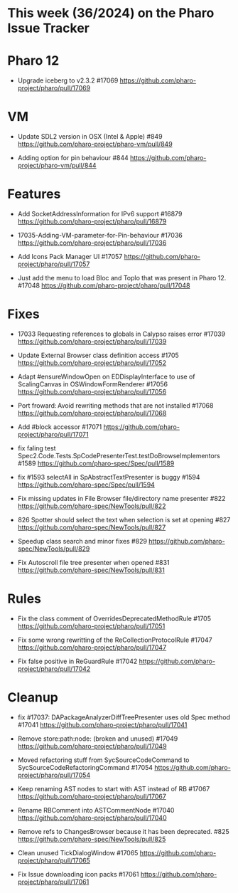 # This week (36/2024) on the Pharo Issue Tracker



# Pharo 12

- Upgrade iceberg to v2.3.2 #17069
	https://github.com/pharo-project/pharo/pull/17069
	
# VM

- Update SDL2 version in OSX (Intel & Apple) #849
		https://github.com/pharo-project/pharo-vm/pull/849
	
- Adding option for pin behaviour #844
	https://github.com/pharo-project/pharo-vm/pull/844
	
# Features

- Add SocketAddressInformation for IPv6 support #16879
	https://github.com/pharo-project/pharo/pull/16879

- 17035-Adding-VM-parameter-for-Pin-behaviour #17036
	https://github.com/pharo-project/pharo/pull/17036

- Add Icons Pack Manager UI #17057
	https://github.com/pharo-project/pharo/pull/17057
	
- Just add the menu to load Bloc and Toplo that was present in Pharo 12. #17048
	https://github.com/pharo-project/pharo/pull/17048

# Fixes

- 17033 Requesting references to globals in Calypso raises error #17039
	https://github.com/pharo-project/pharo/pull/17039

- Update External Browser class definition access #1705
	https://github.com/pharo-project/pharo/pull/17052

- Adapt #ensureWindowOpen on EDDisplayInterface to use of ScalingCanvas in OSWindowFormRenderer #17056
	https://github.com/pharo-project/pharo/pull/17056

- Port froward: Avoid rewriting methods that are not installed #17068
	https://github.com/pharo-project/pharo/pull/17068

- Add #block accessor #17071
	https://github.com/pharo-project/pharo/pull/17071
	
- fix faling test Spec2.Code.Tests.SpCodePresenterTest.testDoBrowseImplementors #1589
	https://github.com/pharo-spec/Spec/pull/1589
	
- fix #1593 selectAll in SpAbstractTextPresenter is buggy #1594
	https://github.com/pharo-spec/Spec/pull/1594
	
- Fix missing updates in File Browser file/directory name presenter #822
	https://github.com/pharo-spec/NewTools/pull/822
	
- 826 Spotter should select the text when selection is set at opening #827
	https://github.com/pharo-spec/NewTools/pull/827

- Speedup class search and minor fixes #829
	https://github.com/pharo-spec/NewTools/pull/829
	
- Fix Autoscroll file tree presenter when opened #831
	https://github.com/pharo-spec/NewTools/pull/831
	
	
# Rules

- Fix the class comment of OverridesDeprecatedMethodRule #1705
	https://github.com/pharo-project/pharo/pull/17051

- Fix some wrong rewritting of the ReCollectionProtocolRule #17047
	https://github.com/pharo-project/pharo/pull/17047
	
- Fix false positive in ReGuardRule #17042
	https://github.com/pharo-project/pharo/pull/17042
	
# Cleanup

- fix #17037: DAPackageAnalyzerDiffTreePresenter uses old Spec method #17041
	https://github.com/pharo-project/pharo/pull/17041
	
- Remove store:path:node: (broken and unused) #17049
	https://github.com/pharo-project/pharo/pull/17049

- Moved refactoring stuff from SycSourceCodeCommand to SycSourceCodeRefactoringCommand #17054
	https://github.com/pharo-project/pharo/pull/17054

- Keep renaming AST nodes to start with AST instead of RB #17067
	https://github.com/pharo-project/pharo/pull/17067

- Rename RBComment into ASTCommentNode #17040
	https://github.com/pharo-project/pharo/pull/17040
	
- Remove refs to ChangesBrowser because it has been deprecated. #825
	https://github.com/pharo-spec/NewTools/pull/825
	
- Clean unused TickDialogWindow #17065
	https://github.com/pharo-project/pharo/pull/17065
	
- Fix Issue downloading icon packs #17061
	https://github.com/pharo-project/pharo/pull/17061